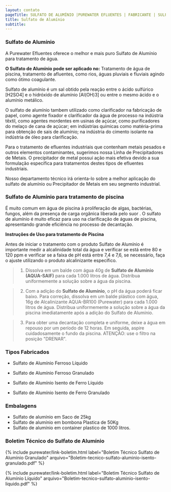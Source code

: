 ```yaml
---
layout: contato
pageTitle: SULFATO DE ALUMÍNIO |PUREWATER EFLUENTES | FABRICANTE | SULFATO DE ALUMINIO PARA PISCINA | TRATAMENTO DE ÁGUA
title: Sulfato de Alumínio
subtitle: 
---
```

### **Sulfato de Alumínio**

A Purewater Efluentes oferece o melhor e mais puro Sulfato de Alumínio para tratamento de água.

**O Sulfato de Alumínio pode ser aplicado no:** Tratamento de água de piscina, tratamento de afluentes, como rios, águas pluviais e fluviais agindo como ótimo coagulante. 

Sulfato de alumínio é um sal obtido pela reação entre o ácido sulfúrico [H2SO4] e o hidróxido de alumínio [Al(OH)3] ou entre o mesmo ácido e o alumínio metálico.

O sulfato de alumínio tambem utilizado como clarificador na fabricação de papel, como agente fixador e clarificador da água de processo na indústria têxtil, como agentes mordentes em usinas de açúcar, como purificadores do melaço de cana de açúcar; em indústrias químicas como matéria-prima para obtenção de sais de alumínio; na indústria do cimento isolante na indústria de óleo para clarificação.

Para o tratamento de efluentes industriais que contenham metais pesados e outros elementos contaminantes, sugerimos nossa Linha de Precipitadores de Metais. O precipitador de metal possui ação mais efetiva devido a sua formulação específica para tratamentos destes tipos de efluentes industriais.

Nosso departamento técnico irá orienta-lo sobre a melhor aplicação do sulfato de alumínio ou Precipitador de Metais em seu segmento industrial.

### **Sulfato de Alumínio para tratamento de piscina**

É muito comum em água de piscina à proliferação de algas, bactérias, fungos, além da presença de carga orgânica liberada pelo suor . 
O sulfato de alumínio é muito eficaz para uso na clarificação de águas de piscina, apresentando grande eficiência no processo de decantação.

**Instruções de Uso para tratamento de Piscina**

Antes de iniciar o tratamento com o produto Sulfato de Alumínio é importante medir a alcalinidade total da água e verificar se está entre 80 e 120 ppm e verificar se a faixa de pH está entre 7,4 e 7,6, se necessário, faça o ajuste utilizando o produto alcalinizante específico.

> 1. Dissolva em um balde com água 40g de **Sulfato de Alumínio (AQUA-SAIF)** para cada 1.000 litros de água. Distribua uniformemente a solução sobre a água da piscina.

> 2. Com a adição do **Sulfato de Alumínio**, o pH da água poderá ficar baixo. Para correção, dissolva em um balde plástico com água, 16g de Alcalinizante AQUA-BR100 (Purewater) para cada 1.000 litros de água. Distribua uniformemente a solução sobre a água da piscina imediatamente após a adição do Sulfato de Alumínio.

> 3. Para obter uma decantação completa e uniforme, deixe a água em repouso por um período de 12 horas. Em seguida, aspire cuidadosamente o fundo da piscina. ATENÇÃO: use o filtro na posição "DRENAR".


### **Tipos Fabricados**

- Sulfato de Alumínio Ferroso Líquido 
- Sulfato de Alumínio Ferroso Granulado

- Sulfato de Alumínio Isento de Ferro Líquido
- Sulfato de Alumínio Isento de Ferro Granulado

### **Embalagens**

- Sulfato de alumínio em Saco de 25kg
- Sulfato de alumínio em bombona Plastica de 50Kg
- Sulfato de alumínio em container plastico de 1000 litros.

### **Boletim Técnico do Sulfato de Alumínio**

{% include purewater/link-boletim.html 
   label="Boletim Técnico Sulfato de Alumínio Granulado" 
   arquivo="Boletim-tecnico-sulfato-aluminio-isento-granulado.pdf" %}

{% include purewater/link-boletim.html 
    label="Boletim Técnico Sulfato de Alumínio Líquido" 
    arquivo="Boletim-tecnico-sulfato-aluminio-isento-liquido.pdf" %}
